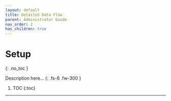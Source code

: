 ```yaml
---
layout: default
title: Detailed Data Flow
parent: Administrator Guide
nav_order: 2
has_children: true
---
```


# Setup
{: .no_toc }


Description here...
{: .fs-6 .fw-300 }

1. TOC
{:toc}

---